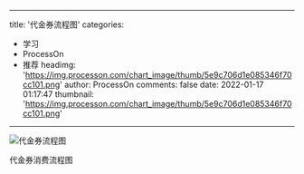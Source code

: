 
---
title: '代金券流程图'
categories: 
 - 学习
 - ProcessOn
 - 推荐
headimg: 'https://img.processon.com/chart_image/thumb/5e9c706d1e085346f70cc101.png'
author: ProcessOn
comments: false
date: 2022-01-17 01:17:47
thumbnail: 'https://img.processon.com/chart_image/thumb/5e9c706d1e085346f70cc101.png'
---

<div>   
<img class="thumb" alt="代金券流程图" src="https://img.processon.com/chart_image/thumb/5e9c706d1e085346f70cc101.png" referrerpolicy="no-referrer">
<p>代金券消费流程图</p>  
</div>
            